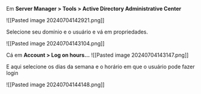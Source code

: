 Em **Server Manager > Tools > Active Directory Administrative Center**

![[Pasted image 20240704142921.png]]

Selecione seu domínio e o usuário e vá em propriedades.

![[Pasted image 20240704143104.png]]

Cá em **Account > Log on hours...**
![[Pasted image 20240704143147.png]]

E aqui selecione os dias da semana e o horário em que o usuário pode fazer login

![[Pasted image 20240704144148.png]]